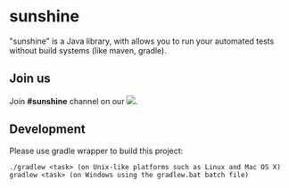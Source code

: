 sunshine
========

"sunshine" is a Java library, with allows you to run your automated tests without build systems (like maven, gradle).

Join us
-------
Join **#sunshine** channel on our <a href='https://slackin-mrxyrwvjaf.now.sh/'><img src="https://slackin-mrxyrwvjaf.now.sh/badge.svg"></a>.

Development
-----------
Please use gradle wrapper to build this project:
```
./gradlew <task> (on Unix-like platforms such as Linux and Mac OS X)
gradlew <task> (on Windows using the gradlew.bat batch file)
```